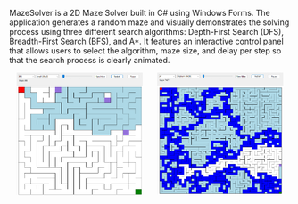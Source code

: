 MazeSolver is a 2D Maze Solver built in C# using Windows Forms. The application generates a random maze and visually demonstrates the solving process using three different search algorithms: Depth-First Search (DFS), Breadth-First Search (BFS), and A*. 
It features an interactive control panel that allows users to select the algorithm, maze size, and delay per step so that the search process is clearly animated.


<div style="display: flex; justify-content: space-around;">
  <img src="https://github.com/JoshuaNard/MazeSolver/blob/main/MazeSolverApp/Images/BFS.png" alt="screenshot of BFS" style="width:45%;">
  <img src="https://github.com/JoshuaNard/MazeSolver/blob/main/MazeSolverApp/Images/AStar.png" alt="screenshot of A*" style="width:45%;">
</div>
